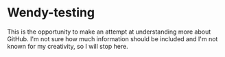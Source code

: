 # Wendy-testing
This is the opportunity to make an attempt at understanding more about GitHub. I'm not sure how much information should be included and I'm not known for my creativity, so I will stop here.
